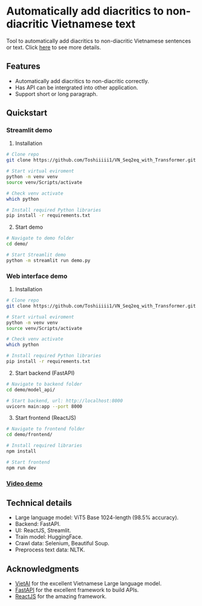 # Automatically add diacritics to non-diacritic Vietnamese text

Tool to automatically add diacritics to non-diacritic Vietnamese sentences or text. Click [here](./docs/README.md) to see more details.

## Features

- Automatically add diacritics to non-diacritic correctly.
- Has API can be intergrated into other application.
- Support short or long paragraph.

## Quickstart

### Streamlit demo

1. Installation

```bash
# Clone repo
git clone https://github.com/Toshiiiii1/VN_Seq2eq_with_Transformer.git

# Start virtual eviroment
python -m venv venv
source venv/Scripts/activate

# Check venv activate
which python

# Install required Python libraries
pip install -r requirements.txt
```

2. Start demo
```bash
# Navigate to demo folder
cd demo/

# Start Streamlit demo
python -m streamlit run demo.py
```

### Web interface demo

1. Installation

```bash
# Clone repo
git clone https://github.com/Toshiiiii1/VN_Seq2eq_with_Transformer.git

# Start virtual eviroment
python -m venv venv
source venv/Scripts/activate

# Check venv activate
which python

# Install required Python libraries
pip install -r requirements.txt
```

2. Start backend (FastAPI)
```bash
# Navigate to backend folder
cd demo/model_api/

# Start backend, url: http://localhost:8000
uvicorn main:app --port 8000
```

3. Start frontend (ReactJS)
```bash
# Navigate to frontend folder
cd demo/frontend/

# Install required libraries
npm install

# Start frontend
npm run dev
```

### [Video demo](https://drive.google.com/file/d/1zIfLvtkOJKvUmZoSn07qi7UIEOXQkkq6/view?usp=drive_link)

## Technical details

- Large language model: ViT5 Base 1024-length (98.5% accuracy).
- Backend: FastAPI.
- UI: ReactJS, Streamlit.
- Train model: HuggingFace.
- Crawl data: Selenium, Beautiful Soup.
- Preprocess text data: NLTK.

## Acknowledgments
- [VietAI](https://github.com/vietai/ViT5) for the excellent Vietnamese Large language model.
- [FastAPI](https://fastapi.tiangolo.com/) for the excellent framework to build APIs.
- [ReactJS](https://react.dev/) for the amazing framework.